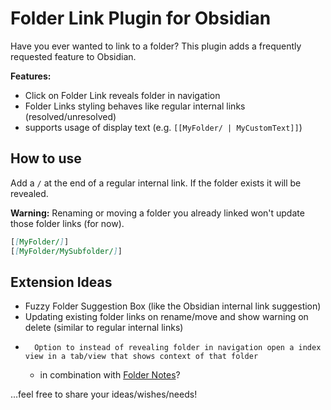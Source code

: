 # Folder Link Plugin for Obsidian

Have you ever wanted to link to a folder? This plugin adds a frequently requested feature to Obsidian.

**Features:**

-   Click on Folder Link reveals folder in navigation
-   Folder Links styling behaves like regular internal links (resolved/unresolved)
-   supports usage of display text (e.g. `[[MyFolder/ | MyCustomText]]`)

## How to use

Add a `/` at the end of a regular internal link. If the folder exists it will be revealed.

**Warning:** Renaming or moving a folder you already linked won't update those folder links (for now).

```markdown
[[MyFolder/]]
[[MyFolder/MySubfolder/]]
```

## Extension Ideas

-   Fuzzy Folder Suggestion Box (like the Obsidian internal link suggestion)
-   Updating existing folder links on rename/move and show warning on delete (similar to regular internal links)
-       Option to instead of revealing folder in navigation open a index view in a tab/view that shows context of that folder
    -   in combination with [Folder Notes](https://github.com/LostPaul/obsidian-folder-notes)?

...feel free to share your ideas/wishes/needs!
